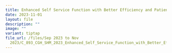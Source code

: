```yaml
---
title: Enhanced Self Service Function with Better Efficiency and Patient Experience
date: 2023-11-01
layout: file
description: ""
image: ""
variant: tiptap
file_url: /files/Sep 2023 to Nov
  2023/C_893_CGH_SHM_2023_Enhanced_Self_Service_Function_with_Better_Efficiency_and_Patient_Experience.pdf
---
```


